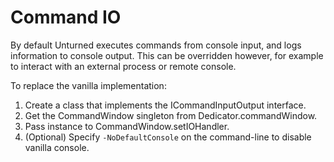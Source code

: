 # Command IO

By default Unturned executes commands from console input, and logs information to console output. This can be overridden however, for example to interact with an external process or remote console.

To replace the vanilla implementation:

1. Create a class that implements the ICommandInputOutput interface.
2. Get the CommandWindow singleton from Dedicator.commandWindow.
3. Pass instance to CommandWindow.setIOHandler.
4. (Optional) Specify `-NoDefaultConsole` on the command-line to disable vanilla console.
